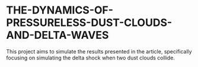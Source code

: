 # THE-DYNAMICS-OF-PRESSURELESS-DUST-CLOUDS-AND-DELTA-WAVES

This project aims to simulate the results presented in the article, specifically focusing on simulating the delta shock when two dust clouds collide.
